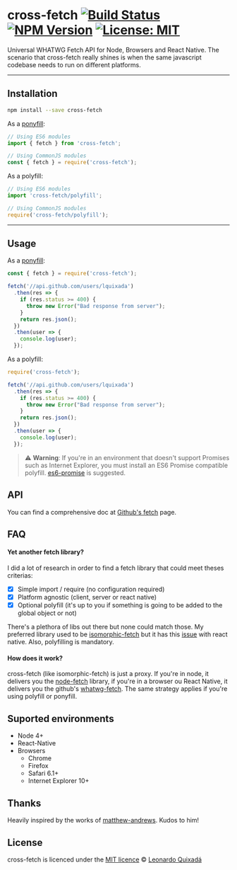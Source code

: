 cross-fetch
[![Build Status](https://travis-ci.org/lquixada/cross-fetch.svg?branch=master)](https://travis-ci.org/lquixada/cross-fetch)
[![NPM Version](https://img.shields.io/npm/v/cross-fetch.svg?branch=master)](https://www.npmjs.com/package/cross-fetch)
[![License: MIT](https://img.shields.io/badge/License-MIT-blue.svg)](https://opensource.org/licenses/MIT)
================

Universal WHATWG Fetch API for Node, Browsers and React Native. The scenario that cross-fetch really shines is when the same javascript codebase needs to run on different platforms.

* * *

## Installation

```sh
npm install --save cross-fetch
```

As a [ponyfill](https://github.com/sindresorhus/ponyfill):

```javascript
// Using ES6 modules
import { fetch } from 'cross-fetch';

// Using CommonJS modules
const { fetch } = require('cross-fetch');
```

As a polyfill:

```javascript
// Using ES6 modules
import 'cross-fetch/polyfill';

// Using CommonJS modules
require('cross-fetch/polyfill');
```

* * *

## Usage

As a [ponyfill](https://github.com/sindresorhus/ponyfill):

```javascript
const { fetch } = require('cross-fetch');

fetch('//api.github.com/users/lquixada')
  .then(res => {
    if (res.status >= 400) {
      throw new Error("Bad response from server");
    }
    return res.json();
  })
  .then(user => {
    console.log(user);
  });
```

As a polyfill:

```javascript
require('cross-fetch');

fetch('//api.github.com/users/lquixada')
  .then(res => {
    if (res.status >= 400) {
      throw new Error("Bad response from server");
    }
    return res.json();
  })
  .then(user => {
    console.log(user);
  });
```

> ⚠️ **Warning**: If you're in an environment that doesn't support Promises such as Internet Explorer, you must install an ES6 Promise compatible polyfill. [es6-promise](https://github.com/jakearchibald/es6-promise) is suggested.


## API

You can find a comprehensive doc at [Github's fetch](https://github.github.io/fetch/) page.


## FAQ

#### Yet another fetch library?

I did a lot of research in order to find a fetch library that could meet theses criterias:

- [x] Simple import / require (no configuration required)
- [x] Platform agnostic (client, server or react native)
- [x] Optional polyfill (it's up to you if something is going to be added to the global object or not)

There's a plethora of libs out there but none could match those. My preferred library used to be [isomorphic-fetch](https://github.com/matthew-andrews/isomorphic-fetch) but it has this [issue](https://github.com/matthew-andrews/isomorphic-fetch/issues/125) with react native. Also, polyfilling is mandatory.


#### How does it work?

cross-fetch (like isomorphic-fetch) is just a proxy. If you're in node, it delivers you the [node-fetch](https://www.npmjs.com/package/node-fetch) library, if you're in a browser ou React Native, it delivers you the github's [whatwg-fetch](https://github.com/github/fetch/). The same strategy applies if you're using polyfill or ponyfill.


## Suported environments

* Node 4+
* React-Native
* Browsers
  - Chrome
  - Firefox
  - Safari 6.1+
  - Internet Explorer 10+


## Thanks

Heavily inspired by the works of [matthew-andrews](https://github.com/matthew-andrews). Kudos to him!


## License

cross-fetch is licenced under the [MIT licence](https://github.com/lquixada/cross-fetch/blob/master/LICENSE) © [Leonardo Quixadá](https://twitter.com/lquixada/)
